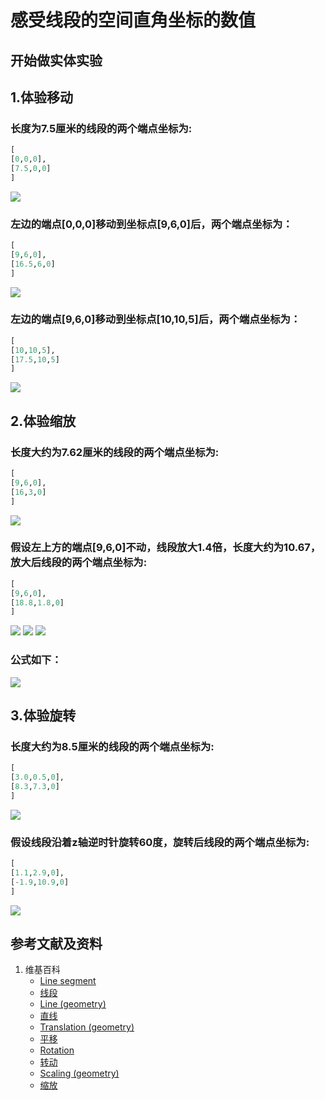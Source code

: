 # 感受线段的空间直角坐标的数值

## 开始做实体实验

## 1.体验移动

### 长度为7.5厘米的线段的两个端点坐标为: 
```python
[
[0,0,0],
[7.5,0,0]
]
```
![](/images/几何形体中点的空间直角坐标数值/感受线段的空间直角坐标的数值/1a1.jpg)

### 左边的端点[0,0,0]移动到坐标点[9,6,0]后，两个端点坐标为：
```python
[
[9,6,0],
[16.5,6,0]
]
```
![](/images/几何形体中点的空间直角坐标数值/感受线段的空间直角坐标的数值/1a2.jpg)

### 左边的端点[9,6,0]移动到坐标点[10,10,5]后，两个端点坐标为：
```python
[
[10,10,5],
[17.5,10,5]
]
```
![](/images/几何形体中点的空间直角坐标数值/感受线段的空间直角坐标的数值/1a3.jpg)

## 2.体验缩放

### 长度大约为7.62厘米的线段的两个端点坐标为: 
```python
[
[9,6,0],
[16,3,0]
]
```
![](/images/几何形体中点的空间直角坐标数值/感受线段的空间直角坐标的数值/2a1.jpg)

### 假设左上方的端点[9,6,0]不动，线段放大1.4倍，长度大约为10.67，放大后线段的两个端点坐标为: 
```python
[
[9,6,0],
[18.8,1.8,0]
]
```
![](/images/几何形体中点的空间直角坐标数值/感受线段的空间直角坐标的数值/2a2.jpg)
![](/images/几何形体中点的空间直角坐标数值/感受线段的空间直角坐标的数值/2a3.jpg)
![](/images/几何形体中点的空间直角坐标数值/感受线段的空间直角坐标的数值/2a4.jpg)

### 公式如下： 

![](/images/几何形体中点的空间直角坐标数值/感受线段的空间直角坐标的数值/2a5.jpg)

## 3.体验旋转

### 长度大约为8.5厘米的线段的两个端点坐标为: 
```python
[
[3.0,0.5,0],
[8.3,7.3,0]
]
```
![](/images/几何形体中点的空间直角坐标数值/感受线段的空间直角坐标的数值/3a1.jpg)

### 假设线段沿着z轴逆时针旋转60度，旋转后线段的两个端点坐标为: 
```python
[
[1.1,2.9,0],
[-1.9,10.9,0]
]
```
![](/images/几何形体中点的空间直角坐标数值/感受线段的空间直角坐标的数值/3a2.jpg)

## 参考文献及资料

1. 维基百科
	- [Line segment](https://en.wikipedia.org/wiki/Line_segment) 
	- [线段](https://zh.wikipedia.org/wiki/%E7%BA%BF%E6%AE%B5)
	- [Line (geometry)](https://en.wikipedia.org/wiki/Line_(geometry)) 
	- [直线](https://zh.wikipedia.org/wiki/%E7%9B%B4%E7%BA%BF) 
	- [Translation (geometry)](https://en.wikipedia.org/wiki/Translation_(geometry)) 
	- [平移](https://zh.wikipedia.org/wiki/%E5%B9%B3%E7%A7%BB) 
	- [Rotation](https://en.wikipedia.org/wiki/Rotation) 
	- [转动](https://zh.wikipedia.org/wiki/%E8%BD%AC%E5%8A%A8) 
	- [Scaling (geometry)](https://en.wikipedia.org/wiki/Scaling_(geometry)) 
	- [缩放](https://zh.wikipedia.org/wiki/%E7%BC%A9%E6%94%BE) 
 
